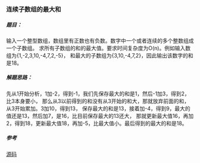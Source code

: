 ### 连续子数组的最大和

##### 题目：

输入一个整型数组，数组里有正数也有负数。数字中一个或者连续的多个整数组成一个子数组。
求所有子数组的和的最大值。要求时间复杂度为O(n)。例如输入数组为{1,-2,3,10,-4,7,2,-5}，
和最大的子数组为{3,10,-4,7,2}，因此输出该数字的和是18。

##### 解题思路：

先从1开始分析，1加-2，得到-1，我们先保存最大的和是1，然后-1加3，得到2，比3本身要小，
那么从3以前得到的和没有从3开始的和大，那就放弃前面的和，从3开始累加。3加10，得到13，
保存最大的和是13，接着加-4，得到9，最大的值还是13，然后加7，是16，比目前保存最大的13还大，
那就更新最大值16，再加2，得到18，更新最大值18，再加-5，比最大值小。最后得到的最大的和是18。

##### 参考

[源码](./Main.java)